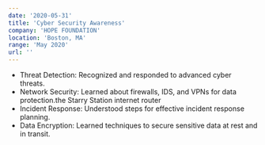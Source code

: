 ```yaml
---
date: '2020-05-31'
title: 'Cyber Security Awareness'
company: 'HOPE FOUNDATION'
location: 'Boston, MA'
range: 'May 2020'
url: ''
---
```


- Threat Detection: Recognized and responded to advanced cyber threats.
- Network Security: Learned about firewalls, IDS, and VPNs for data protection.the Starry Station internet router
- Incident Response: Understood steps for effective incident response planning.
- Data Encryption: Learned techniques to secure sensitive data at rest and in transit.
